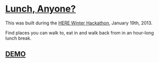 [Lunch, Anyone?](http://thingsinjars.com/lab/map/lunchtime.html)
===

This was built during the [HERE Winter Hackathon](http://hacks.here.com/), January 19th, 2013.


Find places you can walk to, eat in and walk back from in an hour-long lunch break.

[DEMO](http://thingsinjars.com/lab/map/lunchtime.html)
---

